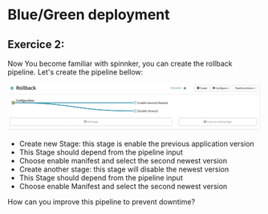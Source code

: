 # Blue/Green deployment
## Exercice 2:

Now You become familiar with spinnker, you can create the rollback pipeline.
Let's create the pipeline bellow:

![Switch Back to the blue version](./images/rollback.png)

* Create new Stage: this stage is enable the previous application version
* This Stage should depend from the pipeline input
* Choose enable manifest and select the second newest version
* Create another stage: this stage will disable the newest version 
* This Stage should depend from the pipeline input
* Choose enable Manifest and select the second newest version

How can you improve this pipeline to prevent downtime?


